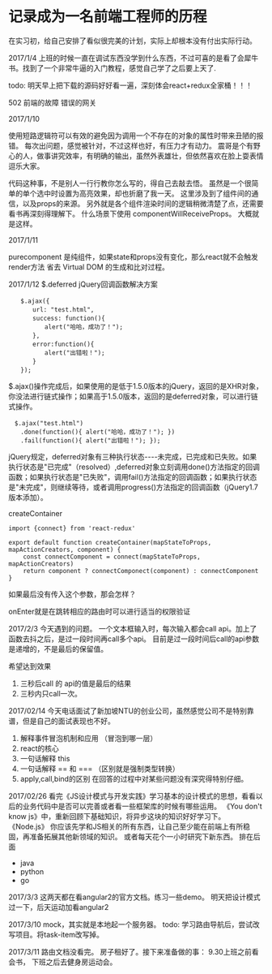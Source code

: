 # 记录成为一名前端工程师的历程

在实习初，给自己安排了看似很完美的计划，实际上却根本没有付出实际行动。

2017/1/4
上班的时候一直在调试东西没学到什么东西，不过可喜的是看了会犀牛书。找到了一个非常牛逼的入门教程，感觉自己学了之后要上天了.

todo:
明天早上把下载的源码好好看一遍，深刻体会react+redux全家桶！！！

502 前端的故障 错误的网关

2017/1/10

使用短路逻辑符可以有效的避免因为调用一个不存在的对象的属性时带来丑陋的报错。
每次出问题，感觉被针对，不过这样也好，有压力才有动力。
震哥是个有野心的人，做事讲究效率，有明确的输出，虽然外表雄壮，但依然喜欢在脸上耍表情逗乐大家。

代码这种事，不是别人一行行教你怎么写的，得自己去敲去悟。
虽然是一个很简单的单个选中时设置为高亮效果，却也折磨了我一天。
这里涉及到了组件间的通信，以及props的来源。
另外就是各个组件渲染时间的逻辑稍微清楚了点，还需要看书再深刻得理解下。
什么场景下使用 componentWillReceiveProps。
大概就是这样。


2017/1/11

purecomponent 是纯组件，如果state和props没有变化，那么react就不会触发render方法
省去 Virtual DOM 的生成和比对过程。

2017/1/12
$.deferred
jQuery回调函数解决方案
```
　　$.ajax({
　　　　url: "test.html",
　　　　success: function(){
　　　　　　alert("哈哈，成功了！");
　　　　},
　　　　error:function(){
　　　　　　alert("出错啦！");
　　　　}
　　});
```
$.ajax()操作完成后，如果使用的是低于1.5.0版本的jQuery，返回的是XHR对象，你没法进行链式操作；如果高于1.5.0版本，返回的是deferred对象，可以进行链式操作。
```
　$.ajax("test.html")
　　.done(function(){ alert("哈哈，成功了！"); })
　　.fail(function(){ alert("出错啦！"); });
```

jQuery规定，deferred对象有三种执行状态----未完成，已完成和已失败。如果执行状态是"已完成"（resolved）,deferred对象立刻调用done()方法指定的回调函数；如果执行状态是"已失败"，调用fail()方法指定的回调函数；如果执行状态是"未完成"，则继续等待，或者调用progress()方法指定的回调函数（jQuery1.7版本添加）。


createContainer
```
import {connect} from 'react-redux'

export default function createContainer(mapStateToProps, mapActionCreators, component) {
    const connectComponent = connect(mapStateToProps, mapActionCreators)
    return component ? connectComponect(component) : connectComponent
}
```
如果最后没有传入这个参数，那会怎样？

onEnter就是在跳转相应的路由时可以进行适当的权限验证

2017/2/3
今天遇到的问题。
一个文本框输入时，每次输入都会call api。加上了函数去抖之后，是过一段时间再call多个api。
目前是过一段时间后call的api参数是递增的，不是最后的保留值。

希望达到效果
1. 三秒后call 的 api的值是最后的结果
2. 三秒内只call一次。


2017/02/14
今天电话面试了新加坡NTU的创业公司，虽然感觉公司不是特别靠谱，但是自己的面试表现也不好。
1. 解释事件冒泡机制和应用 （冒泡到哪一层）
2. react的核心
3. 一句话解释 this
4. 一句话解释 == 和 === （区别就是强制类型转换）
5. apply,call,bind的区别
在回答的过程中对某些问题没有深究得特别仔细。



2017/02/26
看完《JS设计模式与开发实践》学习基本的设计模式的思想，看看以后的业务代码中是否可以完善或者看一些框架库的时候有哪些运用。
《You don't know js》中，重新回顾下基础知识，将异步这块的知识好好学习下。
《Node.js》
你应该先学和JS相关的所有东西，让自己至少能在前端上有所稳固，再准备拓展其他新领域的知识。
或者每天花个一小时研究下新东西。
排在后面
- java
- python
- go


2017/3/3
这两天都在看angular2的官方文档。练习一些demo。
明天把设计模式过一下，后天运动加看angular2



2017/3/10
mock，其实就是本地起一个服务器。
todo: 学习路由导航后，尝试改写项目。将task-item改写掉。

2017/3/11
路由文档没看完。
房子租好了。接下来准备做的事：
9.30上班之前看会书，
下班之后去健身房运动会。